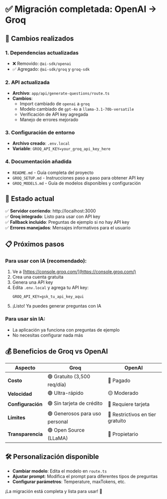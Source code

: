 # ✅ Migración completada: OpenAI → Groq

## 🎉 Cambios realizados

### 1. **Dependencias actualizadas**
- ❌ Removido: `@ai-sdk/openai`
- ✅ Agregado: `@ai-sdk/groq` y `groq-sdk`

### 2. **API actualizada**
- **Archivo**: `app/api/generate-questions/route.ts`
- **Cambios**:
  - Import cambiado de `openai` a `groq`
  - Modelo cambiado de `gpt-4o` a `llama-3.1-70b-versatile`
  - Verificación de API key agregada
  - Manejo de errores mejorado

### 3. **Configuración de entorno**
- **Archivo creado**: `.env.local`
- **Variable**: `GROQ_API_KEY=your_groq_api_key_here`

### 4. **Documentación añadida**
- `README.md` - Guía completa del proyecto
- `GROQ_SETUP.md` - Instrucciones paso a paso para obtener API key
- `GROQ_MODELS.md` - Guía de modelos disponibles y configuración

## 🚀 Estado actual

✅ **Servidor corriendo**: http://localhost:3000  
✅ **Groq integrado**: Listo para usar con API key  
✅ **Fallback incluido**: Preguntas de ejemplo si no hay API key  
✅ **Errores manejados**: Mensajes informativos para el usuario  

## 📋 Próximos pasos

### Para usar con IA (recomendado):
1. Ve a [https://console.groq.com/](https://console.groq.com/)
2. Crea una cuenta gratuita
3. Genera una API key
4. Edita `.env.local` y agrega tu API key:
   ```
   GROQ_API_KEY=gsk_tu_api_key_aqui
   ```
5. ¡Listo! Ya puedes generar preguntas con IA

### Para usar sin IA:
- La aplicación ya funciona con preguntas de ejemplo
- No necesitas configurar nada más

## 💰 Beneficios de Groq vs OpenAI

| Aspecto | Groq | OpenAI |
|---------|------|--------|
| **Costo** | 🟢 Gratuito (3,500 req/día) | 🔴 Pagado |
| **Velocidad** | 🟢 Ultra-rápido | 🟡 Moderado |
| **Configuración** | 🟢 Sin tarjeta de crédito | 🔴 Requiere tarjeta |
| **Límites** | 🟢 Generosos para uso personal | 🔴 Restrictivos en tier gratuito |
| **Transparencia** | 🟢 Open Source (LLaMA) | 🔴 Propietario |

## 🛠️ Personalización disponible

- **Cambiar modelo**: Edita el modelo en `route.ts`
- **Ajustar prompt**: Modifica el prompt para diferentes tipos de preguntas
- **Configurar parámetros**: Temperature, maxTokens, etc.

¡La migración está completa y lista para usar! 🎉
